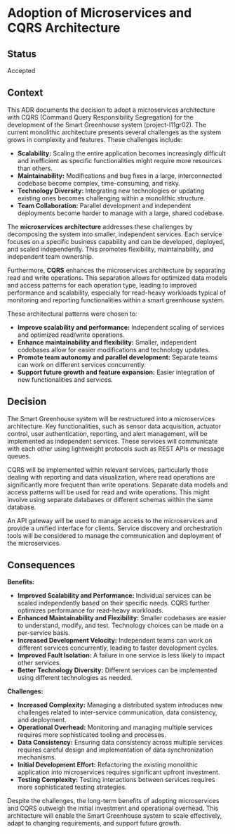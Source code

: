 # Adoption of Microservices and CQRS Architecture

## Status

Accepted

## Context

This ADR documents the decision to adopt a microservices architecture with CQRS (Command Query Responsibility Segregation) for the development of the Smart Greenhouse system (project-l11gr02). The current monolithic architecture presents several challenges as the system grows in complexity and features. These challenges include:

* **Scalability:**  Scaling the entire application becomes increasingly difficult and inefficient as specific functionalities might require more resources than others.
* **Maintainability:**  Modifications and bug fixes in a large, interconnected codebase become complex, time-consuming, and risky.
* **Technology Diversity:**  Integrating new technologies or updating existing ones becomes challenging within a monolithic structure.
* **Team Collaboration:**  Parallel development and independent deployments become harder to manage with a large, shared codebase.

The **microservices architecture** addresses these challenges by decomposing the system into smaller, independent services. Each service focuses on a specific business capability and can be developed, deployed, and scaled independently. This promotes flexibility, maintainability, and independent team ownership.

Furthermore, **CQRS** enhances the microservices architecture by separating read and write operations. This separation allows for optimized data models and access patterns for each operation type, leading to improved performance and scalability, especially for read-heavy workloads typical of monitoring and reporting functionalities within a smart greenhouse system.

These architectural patterns were chosen to:

* **Improve scalability and performance:** Independent scaling of services and optimized read/write operations.
* **Enhance maintainability and flexibility:** Smaller, independent codebases allow for easier modifications and technology updates.
* **Promote team autonomy and parallel development:** Separate teams can work on different services concurrently.
* **Support future growth and feature expansion:** Easier integration of new functionalities and services.


## Decision

The Smart Greenhouse system will be restructured into a microservices architecture.  Key functionalities, such as sensor data acquisition, actuator control, user authentication, reporting, and alert management, will be implemented as independent services.  These services will communicate with each other using lightweight protocols such as REST APIs or message queues.

CQRS will be implemented within relevant services, particularly those dealing with reporting and data visualization, where read operations are significantly more frequent than write operations. Separate data models and access patterns will be used for read and write operations.  This might involve using separate databases or different schemas within the same database.

An API gateway will be used to manage access to the microservices and provide a unified interface for clients.  Service discovery and orchestration tools will be considered to manage the communication and deployment of the microservices.

## Consequences

**Benefits:**

* **Improved Scalability and Performance:** Individual services can be scaled independently based on their specific needs. CQRS further optimizes performance for read-heavy workloads.
* **Enhanced Maintainability and Flexibility:** Smaller codebases are easier to understand, modify, and test.  Technology choices can be made on a per-service basis.
* **Increased Development Velocity:**  Independent teams can work on different services concurrently, leading to faster development cycles.
* **Improved Fault Isolation:**  A failure in one service is less likely to impact other services.
* **Better Technology Diversity:**  Different services can be implemented using different technologies as needed.

**Challenges:**

* **Increased Complexity:** Managing a distributed system introduces new challenges related to inter-service communication, data consistency, and deployment.
* **Operational Overhead:** Monitoring and managing multiple services requires more sophisticated tooling and processes.
* **Data Consistency:** Ensuring data consistency across multiple services requires careful design and implementation of data synchronization mechanisms.
* **Initial Development Effort:**  Refactoring the existing monolithic application into microservices requires significant upfront investment.
* **Testing Complexity:** Testing interactions between services requires more sophisticated testing strategies.


Despite the challenges, the long-term benefits of adopting microservices and CQRS outweigh the initial investment and operational overhead. This architecture will enable the Smart Greenhouse system to scale effectively, adapt to changing requirements, and support future growth.